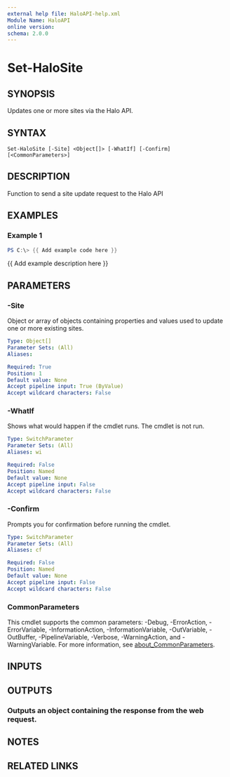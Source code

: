 ```yaml
---
external help file: HaloAPI-help.xml
Module Name: HaloAPI
online version:
schema: 2.0.0
---
```


# Set-HaloSite

## SYNOPSIS
Updates one or more sites via the Halo API.

## SYNTAX

```
Set-HaloSite [-Site] <Object[]> [-WhatIf] [-Confirm] [<CommonParameters>]
```

## DESCRIPTION
Function to send a site update request to the Halo API

## EXAMPLES

### Example 1
```powershell
PS C:\> {{ Add example code here }}
```

{{ Add example description here }}

## PARAMETERS

### -Site
Object or array of objects containing properties and values used to update one or more existing sites.

```yaml
Type: Object[]
Parameter Sets: (All)
Aliases:

Required: True
Position: 1
Default value: None
Accept pipeline input: True (ByValue)
Accept wildcard characters: False
```

### -WhatIf
Shows what would happen if the cmdlet runs.
The cmdlet is not run.

```yaml
Type: SwitchParameter
Parameter Sets: (All)
Aliases: wi

Required: False
Position: Named
Default value: None
Accept pipeline input: False
Accept wildcard characters: False
```

### -Confirm
Prompts you for confirmation before running the cmdlet.

```yaml
Type: SwitchParameter
Parameter Sets: (All)
Aliases: cf

Required: False
Position: Named
Default value: None
Accept pipeline input: False
Accept wildcard characters: False
```

### CommonParameters
This cmdlet supports the common parameters: -Debug, -ErrorAction, -ErrorVariable, -InformationAction, -InformationVariable, -OutVariable, -OutBuffer, -PipelineVariable, -Verbose, -WarningAction, and -WarningVariable. For more information, see [about_CommonParameters](http://go.microsoft.com/fwlink/?LinkID=113216).

## INPUTS

## OUTPUTS

### Outputs an object containing the response from the web request.
## NOTES

## RELATED LINKS
